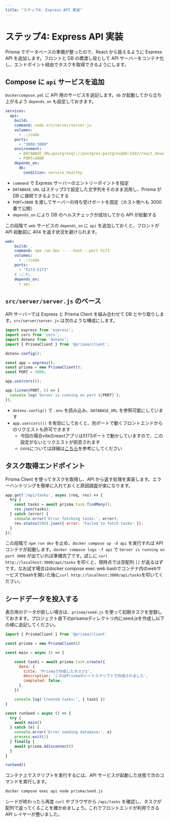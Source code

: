 ```yaml
---
title: "ステップ4: Express API 実装"
---
```


# ステップ4: Express API 実装

Prisma でデータベースの準備が整ったので、React から扱えるように Express API を追加します。フロントと DB の橋渡し役として API サーバーをコンテナ化し、エンドポイント経由でタスクを取得できるようにします。

## Compose に `api` サービスを追加

`Dockercompose.yml` に API 用のサービスを追記します。`db` が起動してから立ち上がるよう `depends_on` も設定しておきます。

```yaml
services:
  api:
    build: .
    command: node src/server/server.js
    volumes:
      - .:/code
    ports:
      - "3000:3000"
    environment:
      - DATABASE_URL=postgresql://postgres:postgres@db:5432/react_develop
      - PORT=3000
    depends_on:
      db:
        condition: service_healthy
```

- `command` で Express サーバーのエントリーポイントを指定
- `DATABASE_URL` はステップ3で設定した文字列をそのまま流用し、Prisma が DB に接続できるようにする
- `PORT=3000` を渡してサーバーの待ち受けポートを固定（ホスト側へも 3000 番で公開）
- `depends_on` により DB のヘルスチェックが成功してから API が起動する

この段階で `web` サービスの `depends_on` に `api` を追加しておくと、フロントが API 起動前に 404 を返す状況を避けられます。

```yaml
web:
    build: .
    command: npm run dev -- --host --port 5173
    volumes:
      - .:/code
    ports:
      - "5173:5173"
    # ↓これ↓
    depends_on:
      - api
```

## `src/server/server.js` のベース

API サーバーでは Express と Prisma Client を組み合わせて DB とやり取りします。`src/server/server.js` は次のような構成にします。

```js
import express from 'express';
import cors from 'cors';
import dotenv from 'dotenv';
import { PrismaClient } from '@prisma/client';

dotenv.config();

const app = express();
const prisma = new PrismaClient();
const PORT = 3000;

app.use(cors());

app.listen(PORT, () => {
  console.log(`Server is running on port ${PORT}`);
});
```

- `dotenv.config()` で `.env` を読み込み、`DATABASE_URL` を参照可能にしています
- `app.use(cors())` を有効にしておくと、別ポートで動くフロントエンドからのリクエストも許可できます
  - 今回の場合viteのreactアプリは5173ポートで動かしていますので、この設定がないとリクエストが拒否されます
  - corsについては詳細は[こちら](https://developer.mozilla.org/ja/docs/Web/HTTP/Guides/CORS/Errors)を参考にしてください

## タスク取得エンドポイント

Prisma Client を使ってタスクを取得し、API から返す処理を実装します。エラーハンドリングを簡単に入れておくと原因調査が楽になります。

```js
app.get('/api/tasks', async (req, res) => {
  try {
    const tasks = await prisma.task.findMany();
    res.json(tasks);
  } catch (error) {
    console.error('Error fetching tasks:', error);
    res.status(500).json({ error: 'Failed to fetch tasks' });
  }
});
```

この段階で `npm run dev` を止め、`docker compose up -d api` を実行すれば API コンテナが起動します。`docker compose logs -f api` で `Server is running on port 3000` が出ていれば準備完了です。試しに `curl http://localhost:3000/api/tasks` を叩くと、現時点では空配列 `[]` が返るはずです。なお試す場合はdocker compose exec web bashでコンテナ内のwebサービスでbashを開いた後に`curl http://localhost:3000/api/tasks`を叩いてください。

## シードデータを投入する

表示用のデータが欲しい場合は、`prisma/seed.js` を使って初期タスクを登録しておきます。プロジェクト直下のprisamaディレクトリ内にseed.jsを作成し以下の様に追記してください。

```js
import { PrismaClient } from '@prisma/client'

const prisma = new PrismaClient()

const main = async () => {

    const task1 = await prisma.task.create({
      data: {
        title: 'Prismaで作成したタスク1',
        description: 'これはPrismaのシードスクリプトで作成されました',
        completed: false,
      },
    })

    console.log('Created tasks:', { task1 })
}

const runSeed = async () => {
  try {
    await main()
  } catch (e) {
    console.error('Error seeding database:', e)
    process.exit(1)
  } finally {
    await prisma.$disconnect()
  }
}

runSeed()
```

コンテナ上でスクリプトを実行するには、API サービスが起動した状態で次のコマンドを実行します。

```bash
docker compose exec api node prisma/seed.js
```

シードが終わったら再度 `curl` やブラウザから `/api/tasks` を確認し、タスクが配列で返ってくることを確かめましょう。これでフロントエンドが利用できる API レイヤーが整いました。
